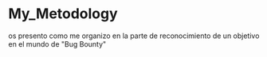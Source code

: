 # My_Metodology
os presento como me organizo en la parte de reconocimiento de un objetivo en el mundo de "Bug Bounty"
